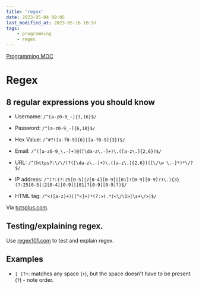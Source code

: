 ```yaml
---
title: 'regex'
date: 2023-05-04 09:05
last_modified_at: 2023-05-16 18:57
tags:
    - programming
    - regex
---
```


[Programming MOC](Programming%20MOC.md)

# Regex

## 8 regular expressions you should know

-   Username: `/^[a-z0-9_-]{3,16}$/`

-   Password: `/^[a-z0-9_-]{6,18}$/`

-   Hex Value: `/^#?([a-f0-9]{6}|[a-f0-9]{3})$/`

-   Email: `/^([a-z0-9_\.-]+)@([\da-z\.-]+)\.([a-z\.]{2,6})$/`

-   URL: `/^(https?:\/\/)?([\da-z\.-]+)\.([a-z\.]{2,6})([\/\w \.-]*)*\/?$/`

-   IP address: `/^(?:(?:25[0-5]|2[0-4][0-9]|[01]?[0-9][0-9]?)\.){3}(?:25[0-5]|2[0-4][0-9]|[01]?[0-9][0-9]?)$/`

-   HTML tag: `/^<([a-z]+)([^<]+)*(?:>(.*)<\/\1>|\s+\/>)$/`

Via [tutsplus.com](http://code.tutsplus.com/tutorials/8-regular-expressions-you-should-know--net-6149).

## Testing/explaining regex.

Use [regex101.com](https://regex101.com/) to test and explain regex.

## Examples

-   `[ ]?+`: matches any space (`+`), but the space doesn't have to be present (`?`) - note order.
